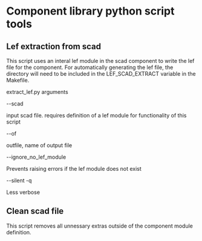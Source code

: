 # Component library python script tools

## Lef extraction from scad

This script uses an interal lef module in the scad component to write the lef file for the component. For automatically generating the lef file, the directory will need to be included in the LEF_SCAD_EXTRACT variable in the Makefile.

extract_lef.py arguments

--scad

input scad file. requires definition of a lef module for functionality of this script

--of

outfile, name of output file

--ignore_no_lef_module

Prevents raising errors if the lef module does not exist

--silent -q

Less verbose

## Clean scad file

This script removes all unnessary extras outside of the component module definition.
